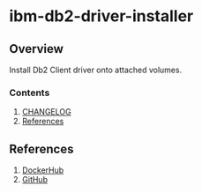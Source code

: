 # ibm-db2-driver-installer

## Overview

Install Db2 Client driver onto attached volumes.

### Contents

1. [CHANGELOG](CHANGELOG.md)
1. [References](#references)

## References

1. [DockerHub](https://hub.docker.com/r/senzing/db2-driver-installer)
1. [GitHub](https://github.com/Senzing/docker-db2-driver-installer)
